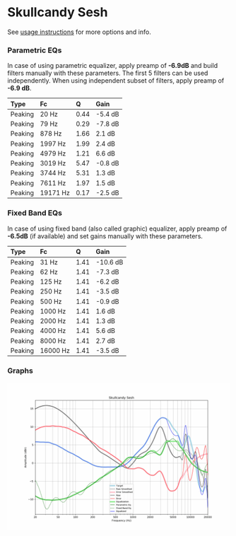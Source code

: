 # Skullcandy Sesh
See [usage instructions](https://github.com/jaakkopasanen/AutoEq#usage) for more options and info.

### Parametric EQs
In case of using parametric equalizer, apply preamp of **-6.9dB** and build filters manually
with these parameters. The first 5 filters can be used independently.
When using independent subset of filters, apply preamp of **-6.9 dB**.

| Type    | Fc       |    Q | Gain    |
|:--------|:---------|:-----|:--------|
| Peaking | 20 Hz    | 0.44 | -5.4 dB |
| Peaking | 79 Hz    | 0.29 | -7.8 dB |
| Peaking | 878 Hz   | 1.66 | 2.1 dB  |
| Peaking | 1997 Hz  | 1.99 | 2.4 dB  |
| Peaking | 4979 Hz  | 1.21 | 6.6 dB  |
| Peaking | 3019 Hz  | 5.47 | -0.8 dB |
| Peaking | 3744 Hz  | 5.31 | 1.3 dB  |
| Peaking | 7611 Hz  | 1.97 | 1.5 dB  |
| Peaking | 19171 Hz | 0.17 | -2.5 dB |

### Fixed Band EQs
In case of using fixed band (also called graphic) equalizer, apply preamp of **-6.5dB**
(if available) and set gains manually with these parameters.

| Type    | Fc       |    Q | Gain     |
|:--------|:---------|:-----|:---------|
| Peaking | 31 Hz    | 1.41 | -10.6 dB |
| Peaking | 62 Hz    | 1.41 | -7.3 dB  |
| Peaking | 125 Hz   | 1.41 | -6.2 dB  |
| Peaking | 250 Hz   | 1.41 | -3.5 dB  |
| Peaking | 500 Hz   | 1.41 | -0.9 dB  |
| Peaking | 1000 Hz  | 1.41 | 1.6 dB   |
| Peaking | 2000 Hz  | 1.41 | 1.3 dB   |
| Peaking | 4000 Hz  | 1.41 | 5.6 dB   |
| Peaking | 8000 Hz  | 1.41 | 2.7 dB   |
| Peaking | 16000 Hz | 1.41 | -3.5 dB  |

### Graphs
![](./Skullcandy%20Sesh.png)